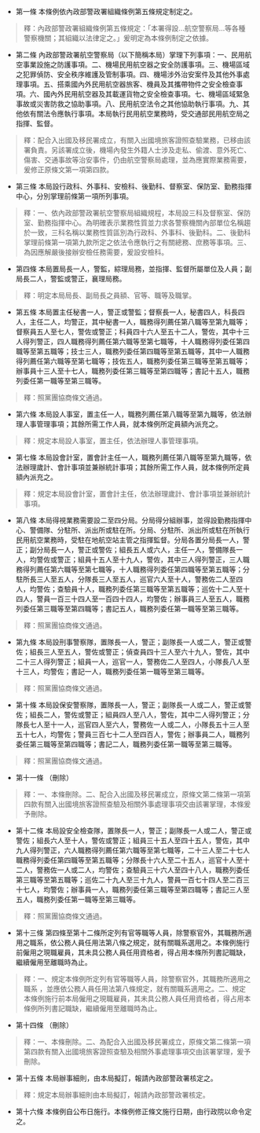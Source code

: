 * 第一條 本條例依內政部警政署組織條例第五條規定制定之。

> 釋：內政部警政署組織條例第五條規定：「本署得設…航空警察局…等各種警察機關；其組織以法律定之。」爰明定為本條例制定之依據。

* 第二條 內政部警政署航空警察局（以下簡稱本局）掌理下列事項：一、民用航空事業設施之防護事項。二、機場民用航空器之安全防護事項。三、機場區域之犯罪偵防、安全秩序維護及管制事項。四、機場涉外治安案件及其他外事處理事項。五、搭乘國內外民用航空器旅客、機員及其攜帶物件之安全檢查事項。六、國內外民用航空器及其載運貨物之安全檢查事項。七、機場區域緊急事故或災害防救之協助事項。八、民用航空法令之其他協助執行事項。九、其他依有關法令應執行事項。本局執行民用航空業務時，受交通部民用航空局之指揮、監督。

> 釋：配合入出國及移民署成立，有關入出國境旅客證照查驗業務，已移由該署負責。另該署成立後，機場內發生外籍人士涉及走私、偷渡、意外死亡、傷害、交通事故等治安事件，仍由航空警察局處理，並為應實際業務需要，爰修正原條文第一項第四款。

* 第三條 本局設行政科、外事科、安檢科、後勤科、督察室、保防室、勤務指揮中心，分別掌理前條第一項所列事項。

> 釋：一、依內政部警政署航空警察局組織規程，本局設三科及督察室、保防室、勤務指揮中心。為明確表示業務性質並力求各警察機關內部單位名稱趨於一致，三科名稱以業務性質區別為行政科、外事科、後勤科。二、後勤科掌理前條第一項第九款所定之依法令應執行之有關總務、庶務等事項。三、為因應解嚴後接辦安檢任務需要，爰設安檢科。

* 第四條 本局置局長一人，警監，綜理局務，並指揮、監督所屬單位及人員；副局長二人，警監或警正，襄理局務。

> 釋：明定本局局長、副局長之員額、官等、職等及職掌。

* 第五條 本局置主任秘書一人，警正或警監；督察長一人，秘書四人，科長四人，主任二人，均警正，其中秘書一人，職務得列薦任第八職等至第九職等；督察員五人至七人，警佐或警正；科員四十六人至五十二人，警佐，其中十三人得列警正，四人職務得列薦任第六職等至第七職等，十人職務得列委任第四職等至第五職等；技士三人，職務列委任第四職等至第五職等，其中一人職務得列薦任第六職等至第七職等；技佐五人，職務列委任第三職等至第五職等；辦事員十三人至十七人，職務列委任第三職等至第四職等；書記十五人，職務列委任第一職等至第三職等。

> 釋：照黨團協商條文通過。

* 第六條 本局設人事室，置主任一人，職務列薦任第八職等至第九職等，依法辦理人事管理事項；其餘所需工作人員，就本條例所定員額內派充之。

> 釋：規定本局設人事室，置主任，依法辦理人事管理事項。

* 第七條 本局設會計室，置會計主任一人，職務列薦任第八職等至第九職等，依法辦理歲計、會計事項並兼辦統計事項；其餘所需工作人員，就本條例所定員額內派充之。

> 釋：規定本局設會計室，置會計主任，依法辦理歲計、會計事項並兼辦統計事項。

* 第八條 本局得視業務需要設二至四分局。分局得分組辦事，並得設勤務指揮中心、警備隊、分駐所、派出所或駐在所。分局、分駐所、派出所或駐在所執行民用航空業務時，受駐在地航空站主管之指揮監督。分局各置分局長一人，警正；副分局長一人，警正或警佐；組長五人或六人，主任一人，警備隊長一人，均警佐或警正；組員十五人至十九人，警佐，其中三人得列警正，三人職務得列薦任第六職等至第七職等，十人職務得列委任第四職等至第五職等；分駐所長三人至五人，分隊長三人至五人，巡官六人至十人，警務佐二人至四人，均警佐；查驗員十人，職務列委任第三職等至第五職等；巡佐十二人至十四人，警員一百三十四人至一百四十四人，均警佐；辦事員三人至五人，職務列委任第三職等至第四職等；書記五人，職務列委任第一職等至第三職等。

> 釋：照黨團協商條文通過。

* 第九條 本局設刑事警察隊，置隊長一人，警正；副隊長一人或二人，警正或警佐；組長三人至五人，警佐或警正；偵查員四十三人至六十九人，警佐，其中二十三人得列警正；組員一人，巡官一人，警務佐二人至四人，小隊長八人至十三人，均警佐；書記一人，職務列委任第一職等至第三職等。

> 釋：照黨團協商條文通過。

* 第十條 本局設保安警察隊，置隊長一人，警正；副隊長一人或二人，警正或警佐；組長二人，警佐或警正；組員四人至八人，警佐，其中二人得列警正；分隊長七人至十一人，巡官四人至六人，警務佐一人或二人，小隊長五十三人至五十七人，均警佐；警員三百七十二人至四百人，警佐；辦事員二人，職務列委任第三職等至第四職等；書記二人，職務列委任第一職等至第三職等。

> 釋：照黨團協商條文通過。

* 第十一條 （刪除）

> 釋：一、本條刪除。二、配合入出國及移民署成立，原條文第二條第一項第四款有關入出國境旅客證照查驗及相關外事處理事項交由該署掌理，本條爰予刪除。

* 第十二條 本局設安全檢查隊，置隊長一人，警正；副隊長一人或二人，警正或警佐；組長六人至十人，警佐或警正；組員三十五人至四十五人，警佐，其中九人得列警正，六人職務得列薦任第六職等至第七職等，二十三人至二十七人職務得列委任第四職等至第五職等；分隊長十六人至二十五人，巡官十人至十二人，警務佐一人或二人，均警佐；查驗員三十六人至四十八人，職務列委任第三職等至第五職等；巡佐二十九人至三十九人，警員一百七十四人至二百三十七人，均警佐；辦事員一人，職務列委任第三職等至第四職等；書記三人至五人，職務列委任第一職等至第三職等。

> 釋：照黨團協商條文通過。

* 第十三條 第四條至第十二條所定列有官等職等人員，除警察官外，其職務所適用之職系，依公務人員任用法第八條之規定，就有關職系選用之。本條例施行前僱用之現職雇員，其未具公務人員任用資格者，得占用本條所列書記職缺，繼續僱用至離職時為止。

> 釋：一、規定本條例所定列有官等職等人員，除警察官外，其職務所適用之職系 ，並應依公務人員任用法第八條規定，就有關職系適用之。二、規定本條例施行前本局僱用之現職雇員，其未具公務人員任用資格者，得占用本條例所列書記職缺，繼續僱用至離職時為止。

* 第十四條 （刪除）

> 釋：一、本條刪除。二、為配合入出國及移民署成立，原條文第二條第一項第四款有關入出國境旅客證照查驗及相關外事處理事項交由該署掌理，爰予刪除。

* 第十五條 本局辦事細則，由本局擬訂，報請內政部警政署核定之。

> 釋：規定本局辦事細則由本局擬訂，報請內政部警政署核定。

* 第十六條 本條例自公布日施行。本條例修正條文施行日期，由行政院以命令定之。

